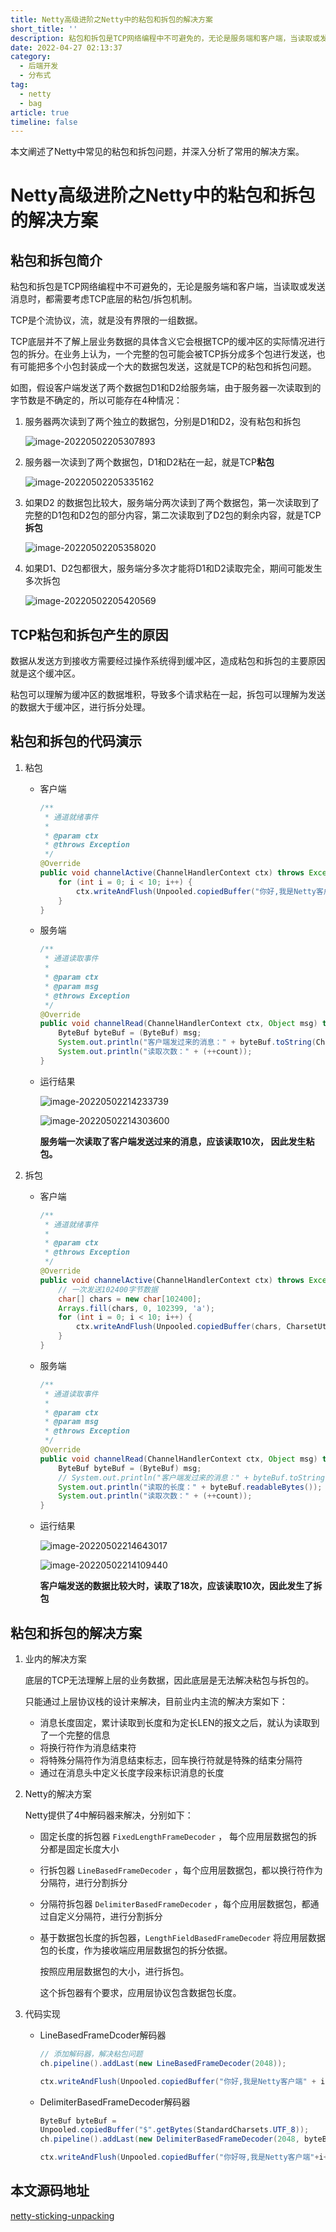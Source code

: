 ```yaml
---
title: Netty高级进阶之Netty中的粘包和拆包的解决方案
short_title: ''
description: 粘包和拆包是TCP网络编程中不可避免的，无论是服务端和客户端，当读取或发送消息时，都需要考虑TCP底层的粘包/拆包机制。
date: 2022-04-27 02:13:37
category:
  - 后端开发
  - 分布式
tag:
  - netty
  - bag
article: true
timeline: false
---
```

本文阐述了Netty中常见的粘包和拆包问题，并深入分析了常用的解决方案。

<!-- more -->

# Netty高级进阶之Netty中的粘包和拆包的解决方案

## 粘包和拆包简介

粘包和拆包是TCP网络编程中不可避免的，无论是服务端和客户端，当读取或发送消息时，都需要考虑TCP底层的粘包/拆包机制。

TCP是个流协议，流，就是没有界限的一组数据。

TCP底层并不了解上层业务数据的具体含义它会根据TCP的缓冲区的实际情况进行包的拆分。在业务上认为，一个完整的包可能会被TCP拆分成多个包进行发送，也有可能把多个小包封装成一个大的数据包发送，这就是TCP的粘包和拆包问题。

如图，假设客户端发送了两个数据包D1和D2给服务端，由于服务器一次读取到的字节数是不确定的，所以可能存在4种情况：

1. 服务器两次读到了两个独立的数据包，分别是D1和D2，没有粘包和拆包

   ![image-20220502205307893](https://img1.terwer.space/image-20220502205307893.png)

2. 服务器一次读到了两个数据包，D1和D2粘在一起，就是TCP**粘包**

   ![image-20220502205335162](https://img1.terwer.space/image-20220502205335162.png)

3. 如果D2 的数据包比较大，服务端分两次读到了两个数据包，第一次读取到了完整的D1包和D2包的部分内容，第二次读取到了D2包的剩余内容，就是TCP**拆包**

   ![image-20220502205358020](https://img1.terwer.space/image-20220502205358020.png)

4. 如果D1、D2包都很大，服务端分多次才能将D1和D2读取完全，期间可能发生多次拆包

   ![image-20220502205420569](https://img1.terwer.space/image-20220502205420569.png)

## TCP粘包和拆包产生的原因

数据从发送方到接收方需要经过操作系统得到缓冲区，造成粘包和拆包的主要原因就是这个缓冲区。

粘包可以理解为缓冲区的数据堆积，导致多个请求粘在一起，拆包可以理解为发送的数据大于缓冲区，进行拆分处理。

## 粘包和拆包的代码演示

1. 粘包

   - 客户端

     ```java
     /**
      * 通道就绪事件
      *
      * @param ctx
      * @throws Exception
      */
     @Override
     public void channelActive(ChannelHandlerContext ctx) throws Exception {
         for (int i = 0; i < 10; i++) {
             ctx.writeAndFlush(Unpooled.copiedBuffer("你好,我是Netty客户端" + i, CharsetUtil.UTF_8));
         }
     }
     ```

   - 服务端

     ```java
     /**
      * 通道读取事件
      *
      * @param ctx
      * @param msg
      * @throws Exception
      */
     @Override
     public void channelRead(ChannelHandlerContext ctx, Object msg) throws Exception {
         ByteBuf byteBuf = (ByteBuf) msg;
         System.out.println("客户端发过来的消息：" + byteBuf.toString(CharsetUtil.UTF_8));
         System.out.println("读取次数：" + (++count));
     }
     ```

   - 运行结果

     ![image-20220502214233739](https://img1.terwer.space/image-20220502214233739.png)

     

     ![image-20220502214303600](https://img1.terwer.space/image-20220502214303600.png)

     **服务端一次读取了客户端发送过来的消息，应该读取10次， 因此发生粘包。**

2. 拆包

   - 客户端

     ```java
     /**
      * 通道就绪事件
      *
      * @param ctx
      * @throws Exception
      */
     @Override
     public void channelActive(ChannelHandlerContext ctx) throws Exception {
         // 一次发送102400字节数据
         char[] chars = new char[102400];
         Arrays.fill(chars, 0, 102399, 'a');
         for (int i = 0; i < 10; i++) {
             ctx.writeAndFlush(Unpooled.copiedBuffer(chars, CharsetUtil.UTF_8));
         }
     }
     ```

   - 服务端

     ```java
     /**
      * 通道读取事件
      *
      * @param ctx
      * @param msg
      * @throws Exception
      */
     @Override
     public void channelRead(ChannelHandlerContext ctx, Object msg) throws Exception {
         ByteBuf byteBuf = (ByteBuf) msg;
         // System.out.println("客户端发过来的消息：" + byteBuf.toString(CharsetUtil.UTF_8));
         System.out.println("读取的长度：" + byteBuf.readableBytes());
         System.out.println("读取次数：" + (++count));
     }
     ```

   - 运行结果

     ![image-20220502214643017](https://img1.terwer.space/image-20220502214643017.png)

      ![image-20220502214109440](https://img1.terwer.space/image-20220502214109440.png)

     **客户端发送的数据比较大时，读取了18次，应该读取10次，因此发生了拆包**

## 粘包和拆包的解决方案

1. 业内的解决方案

   底层的TCP无法理解上层的业务数据，因此底层是无法解决粘包与拆包的。

   只能通过上层协议栈的设计来解决，目前业内主流的解决方案如下：

   - 消息长度固定，累计读取到长度和为定长LEN的报文之后，就认为读取到了一个完整的信息
   - 将换行符作为消息结束符
   - 将特殊分隔符作为消息结束标志，回车换行符就是特殊的结束分隔符
   - 通过在消息头中定义长度字段来标识消息的长度

2. Netty的解决方案

   Netty提供了4中解码器来解决，分别如下：

   - 固定长度的拆包器 `FixedLengthFrameDecoder` ， 每个应用层数据包的拆分都是固定长度大小

   - 行拆包器 `LineBasedFrameDecoder` ，每个应用层数据包，都以换行符作为分隔符，进行分割拆分

   - 分隔符拆包器 `DelimiterBasedFrameDecoder` ，每个应用层数据包，都通过自定义分隔符，进行分割拆分

   - 基于数据包长度的拆包器，`LengthFieldBasedFrameDecoder` 将应用层数据包的长度，作为接收端应用层数据包的拆分依据。

     按照应用层数据包的大小，进行拆包。

     这个拆包器有个要求，应用层协议包含数据包长度。

3. 代码实现

   - LineBasedFrameDcoder解码器

     ```java
     // 添加解码器，解决粘包问题
     ch.pipeline().addLast(new LineBasedFrameDecoder(2048));
     ```

     ```java
     ctx.writeAndFlush(Unpooled.copiedBuffer("你好,我是Netty客户端" + i + "\n", CharsetUtil.UTF_8));
     ```

   - DelimiterBasedFrameDecoder解码器

     ```java
     ByteBuf byteBuf =
     Unpooled.copiedBuffer("$".getBytes(StandardCharsets.UTF_8));
     ch.pipeline().addLast(new DelimiterBasedFrameDecoder(2048, byteBuf));
     ```

     ```java
     ctx.writeAndFlush(Unpooled.copiedBuffer("你好呀,我是Netty客户端"+i+"$", CharsetUtil.UTF_8));
     ```

## 本文源码地址

[netty-sticking-unpacking](https://github.com/terwer/senior-java-engineer-road/tree/master/p7-skill/rpc/netty-demo/src/main/java/com/terwergreen)